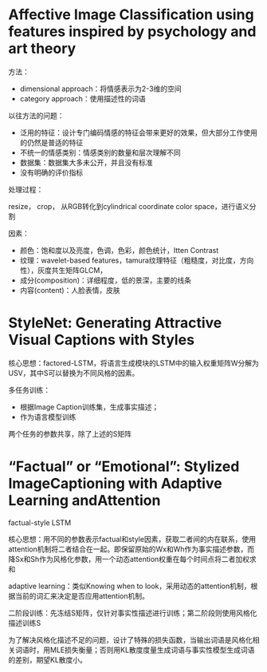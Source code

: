 # Affective Image Classification using features inspired by psychology and art theory

方法：

- dimensional approach：将情感表示为2-3维的空间
- category approach：使用描述性的词语

以往方法的问题：

- 泛用的特征：设计专门编码情感的特征会带来更好的效果，但大部分工作使用的仍然是普适的特征
- 不统一的情感类别：情感类别的数量和层次理解不同
- 数据集：数据集大多未公开，并且没有标准
- 没有明确的评价指标

处理过程：

resize， crop， 从RGB转化到cylindrical coordinate color space，进行语义分割

因素：

- 颜色：饱和度以及亮度，色调，色彩，颜色统计，Itten Contrast
- 纹理：wavelet-based features，tamura纹理特征（粗糙度，对比度，方向性），灰度共生矩阵GLCM，
- 成分(composition)：详细程度，低的景深，主要的线条
- 内容(content)：人脸表情，皮肤



# StyleNet: Generating Attractive Visual Captions with Styles

核心思想：factored-LSTM，将语言生成模块的LSTM中的输入权重矩阵W分解为USV，其中S可以替换为不同风格的因素。

多任务训练：

- 根据Image Caption训练集，生成事实描述；
- 作为语言模型训练

两个任务的参数共享，除了上述的S矩阵



# “Factual” or “Emotional”: Stylized ImageCaptioning with Adaptive Learning andAttention

factual-style LSTM

核心思想：用不同的参数表示factual和style因素，获取二者间的内在联系，使用attention机制将二者结合在一起。即保留原始的Wx和Wh作为事实描述参数，而降Sx和Sh作为风格化参数，用一个动态attention权重在每个时间点将二者加权求和

adaptive learning：类似Knowing when to look，采用动态的attention机制，根据当前的词汇来决定是否应用attention机制。

二阶段训练：先冻结S矩阵，仅针对事实性描述进行训练；第二阶段则使用风格化描述训练S

为了解决风格化描述不足的问题，设计了特殊的损失函数，当输出词语是风格化相关词语时，用MLE损失衡量；否则用KL散度度量生成词语与事实性模型生成词语的差别，期望KL散度小。



